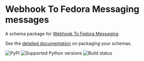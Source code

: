 # Webhook To Fedora Messaging messages

A schema package for [Webhook To Fedora Messaging](http://github.com/fedora-infra/webhook-to-fedora-messaging-messages).

See the [detailed documentation](https://fedora-messaging.readthedocs.io/en/latest/messages.html) on packaging your schemas.

![PyPI](https://img.shields.io/pypi/v/webhook-to-fedora-messaging-messages.svg)
![Supported Python versions](https://img.shields.io/pypi/pyversions/webhook-to-fedora-messaging-messages.svg)
![Build status](http://github.com/fedora-infra/webhook-to-fedora-messaging-messages/actions/workflows/main.yml/badge.svg?branch=main)
